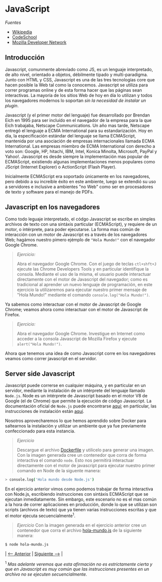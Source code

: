 JavaScript
===

*Fuentes*

- [Wikipedia](https://wikipedia.org/wiki/JavaScript)
- [CodeSchool](https://www.codeschool.com/)
- [Mozilla Developer Network](https://developer.mozilla.org)


Introducción
---

Javascript, comunmente abreviado como JS, es un lenguaje interpretado, de alto nivel, orientado a objetos, débilmente tipado y multi-paradigma.
Junto con HTML y CSS, Javascript es una de las tres tecnologías core que hacen posible la Web tal como la conocemos.
Javascript se utiliza para correr programas online y de esta forma hacer que las páginas sean interactivas. La mayoría de los sitios Web de hoy en día lo utilizan y todos los navegadores modernos lo soportan *sin la necesidad de instalar un plugin*.

Javascript (y el primer motor del lenguaje) fue desarrollado por Brendan Eich en 1995 para ser incluído en el navegador de la empresa para la que Eich trabajaba, Netscape Communications.
Un año mas tarde, Netscape entregó el lenguaje a ECMA International para su estandarización.
Hoy en día, la especificación estándar del lenguaje se llama ECMAScript, mantenida por una asociación de empresas internacionales llamada ECMA International. Las empresas miembro de ECMA International con derecho a voto son: Google, HP, hitachi, IBM, Intel, Konica Minolta, Microsoft, PayPal y Yahoo!.
Javascript es desde siempre la implementación mas popular de ECMAScript, existiendo algunas implementaciones menos populares como JScript (Internet Explorer) o ActionScript (Flash Player).

Inicialmente ECMAScript era soportado únicamente en los navegadores, pero debido a su increíble éxito en este ambiente, luego se extendió su uso a servidores e inclusive a ambientes "no Web" como ser en procesadores de texto y software para el manejo de PDFs.

Javascript en los navegadores
---

Como todo leguaje interpretado, el códgo Javascript se escribe en simples archivos de texto con una sintáxis particular (ECMAScript), y requiere de un motor, o intérprete, para poder ejecutarse.
La forma mas común de interacción con un motor de Javascript es a través de los navegadores Web; hagámos nuestro pimero ejémplo de ```"Hola Mundo!"``` con el navegador Google Chrome.

> *Ejercicio:*
>
> Abra el navegador Google Chrome.
> Con el juego de teclas ```ctl+shft+J``` ejecute las Chrome Developers Tools y en particular identifique la consola. Mediante el uso de la misma, el usuario puede interactuar directamente con el motor de Javascript del navegador; como es tradicional al aprender un nuevo lenguaje de programación, en este ejercicio la utilizaremos para ejecutar nuestro primer mensaje de "Hola Mundo!" mediante el comando ```console.log("Hola Mundo!")```.

Ya sabemos como interactuar con el motor de Javascript de Google Chrome; veamos ahora como interactuar con el motor de Javascript de Firefox.

> *Ejercicio:*
>
> Abra el navegador Google Chrome.
> Investigue en Internet como acceder a la consola Javascript de Mozilla Firefox y ejecute ```alert("Hola Mundo!")```.

Ahora que tenemos una idea de como Javascript corre en los navegadores veamos como correr javascript en el servidor.

Server side Javascript
---

Javascript puede correrse en cualquier máquina, y en particular en un servidor, mediante la instalación de un intérprete del lenguaje llamado ```Node.js```. Node es un intérprete de Javascript basado en el motor V8 de Google (el de Chrome) que permite la ejecución de código Javascript. La documentación oficial de ```Node.js``` puede encontrarse [aquí](https://nodejs.org/en/docs/); en particular, las instrucciones de instalación están [aquí](https://nodejs.org/es/download/package-manager/#debian-and-ubuntu-based-linux-distributions).

Nosotros aprovecharemos lo que hemos aprendido sobre Docker para saltearnos la instalación y utilizar un ambiente que ya fue previamente confeccionado para esta instancia.

> *Ejercicio*
>
> Descargue el archivo [Dockerfile](Dockerfile) y utilicelo para generar una imagen. Con la imagen generada cree un contenedor que corra de forma interactiva el comando ```node```. Esto nos permitirá interactuar directamente con el motor de javascript para ejecutar nuestro primer comando en Node de la siguente manera:

```bash
> console.log('Hola mundo desde Node.js')
```

En el ejercicio anterior vimos como podemos trabajar de forma interactiva con Node.js, escribiendo instrucciones con sintáxis ECMAScript que se ejecutan inmediatamente. Sin embargo, este escenario no es el mas común a la hora de correr aplicaciones en producción, donde lo que se utilizan son scripts (archivos de texto) que ya tienen varias instrucciones escritas y que el motor ejecuta secuencialmente<sup>1</sup>.

> *Ejercicio*
> Con la imagen generada en el ejercicio anterior cree un contenedor que corra el archivo [hola-mundo.js](hola-mundo.js) de la siguiente manera:

```bash
$ node hola-mundo.js
```

| [<-- Anterior](https://github.com/conapps/conapps-iot) |
[Siguiente -->](20170903-TiposDeDatos.md) |

<sup>1</sup> _Mas adelante veremos que esta afirmación no es estrictamente cierta y que en Javascript es muy común que las instrucciones presentes en un archivo no se ejecuten secuencialmente._
